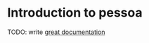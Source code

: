 # Introduction to pessoa

TODO: write [great documentation](http://jacobian.org/writing/great-documentation/what-to-write/)
